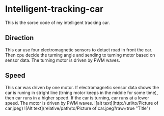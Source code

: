 # Intelligent-tracking-car
This is the sorce code of my intelligent tracking car.
## Direction
This car use four electromagnetic sensors to detact road in front the car. Then cpu decide the turning angle and sending to turning motor based on sensor data. The turning motor is driven by PWM waves.
## Speed
This car was driven by one motor. If electromagnetic sensor data shows the car is runing in stright line (trning motor keeps in the middle for some time), then car runs in a higher speed. If the car is turning, car runs at a lower speed. The motor is driven by PWM waves.
![alt text](http://url/to/Picture of car.jpeg)
![Alt text](relative/path/to/Picture of car.jpeg?raw=true "Title")
